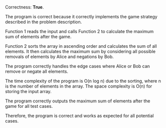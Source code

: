 Correctness: **True**.

The program is correct because it correctly implements the game strategy described in the problem description. 

Function 1 reads the input and calls Function 2 to calculate the maximum sum of elements after the game. 

Function 2 sorts the array in ascending order and calculates the sum of all elements. It then calculates the maximum sum by considering all possible removals of elements by Alice and negations by Bob. 

The program correctly handles the edge cases where Alice or Bob can remove or negate all elements. 

The time complexity of the program is O(n log n) due to the sorting, where n is the number of elements in the array. The space complexity is O(n) for storing the input array. 

The program correctly outputs the maximum sum of elements after the game for all test cases. 

Therefore, the program is correct and works as expected for all potential cases.
